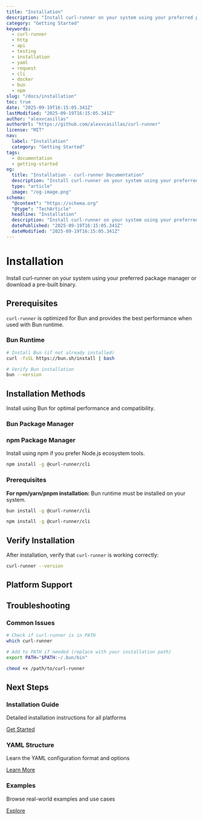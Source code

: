 ```yaml
---
title: "Installation"
description: "Install curl-runner on your system using your preferred package manager or download a pre-built binary."
category: "Getting Started"
keywords:
  - curl-runner
  - http
  - api
  - testing
  - installation
  - yaml
  - request
  - cli
  - docker
  - bun
  - npm
slug: "/docs/installation"
toc: true
date: "2025-09-19T16:15:05.341Z"
lastModified: "2025-09-19T16:15:05.341Z"
author: "alexvcasillas"
authorUrl: "https://github.com/alexvcasillas/curl-runner"
license: "MIT"
nav:
  label: "Installation"
  category: "Getting Started"
tags:
  - documentation
  - getting-started
og:
  title: "Installation - curl-runner Documentation"
  description: "Install curl-runner on your system using your preferred package manager or download a pre-built binary."
  type: "article"
  image: "/og-image.png"
schema:
  "@context": "https://schema.org"
  "@type": "TechArticle"
  headline: "Installation"
  description: "Install curl-runner on your system using your preferred package manager or download a pre-built binary."
  datePublished: "2025-09-19T16:15:05.341Z"
  dateModified: "2025-09-19T16:15:05.341Z"
---
```


# Installation

Install curl-runner on your system using your preferred package manager or download a pre-built binary.

## Prerequisites

`curl-runner` is optimized for Bun and provides the best performance when used with Bun runtime.

### Bun Runtime

```bash
# Install Bun (if not already installed)
curl -fsSL https://bun.sh/install | bash

# Verify Bun installation
bun --version
```

## Installation Methods

Install using Bun for optimal performance and compatibility.

### Bun Package Manager

### npm Package Manager

Install using npm if you prefer Node.js ecosystem tools.

```bash
npm install -g @curl-runner/cli
```

### Prerequisites

**For npm/yarn/pnpm installation:** Bun runtime must be installed on your system.

```bash
bun install -g @curl-runner/cli
```

```bash
npm install -g @curl-runner/cli
```

## Verify Installation

After installation, verify that `curl-runner` is working correctly:

```bash
curl-runner --version
```

## Platform Support

## Troubleshooting

### Common Issues

```bash
# Check if curl-runner is in PATH
which curl-runner

# Add to PATH if needed (replace with your installation path)
export PATH="$PATH:~/.bun/bin"
```

```bash
chmod +x /path/to/curl-runner
```

## Next Steps

### Installation Guide

Detailed installation instructions for all platforms

[Get Started](/docs/installation)

### YAML Structure

Learn the YAML configuration format and options

[Learn More](/docs/yaml-structure)

### Examples

Browse real-world examples and use cases

[Explore](/docs/examples/basic)
